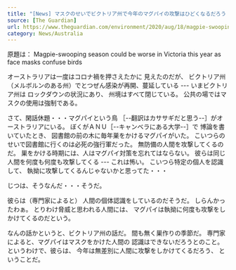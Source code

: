 ```yaml
---
title: "[News] マスクのせいでビクトリア州で今年のマグパイの攻撃はひどくなるだろう "
source: [The Guardian]
url: https://www.theguardian.com/environment/2020/aug/18/magpie-swooping-season-could-be-worse-in-victoria-this-year-as-face-masks-confuse-birds
category: News/Australia
---
```


 原題は： Magpie-swooping season could be worse in
Victoria this year as face masks confuse birds

 オーストラリアは一度はコロナ禍を押さえたかに
見えたのだが、
ビクトリア州（メルボルンのある州）でとつぜん感染が再開、蔓延している ---
いまビクトリア州は
ロックダウンの状況にあり、
州境はすべて閉じている。
公共の場ではマスクの使用は強制である。

 さて、閑話休題・・・マグパイという鳥
［--翻訳はカササギだと思う--］がオーストラリアにいる。
ぼくがＡＮＵ［--キャンベラにある大学--］で
博論を書いていたとき、
図書館の前の木に毎年巣をかけるマグパイがいた。
こいつらのせいで図書館に行くのは必死の強行軍だった。
無防備の人間を攻撃してくるのだ。
巣をかける時期には、人はマグパイ対策を忘れてはならない。
彼らは同じ人間を何度も何度も攻撃してくる ---
これは怖い。
こいつら特定の個人を認識して、
執拗に攻撃してくるんじゃないかと思ってた・・・

 じつは、そうなんだ・・・そうだ。

 彼らは（専門家によると）
人間の個体認識をしているのだそうだ。
しらんかったわぁ。
とりわけ脅威と思われる人間には、
マグパイは執拗に何度も攻撃をしかけてくるのだという。

 なんの話かというと、ビクトリア州の話だ。
間も無く巣作りの季節だ。
専門家によると、マグパイはマスクをかけた人間の
認識はできないだろうとのこと。
というわけで、彼らは、
今年は無差別に人間に攻撃をしかけてくるだろう、
ということだ。

